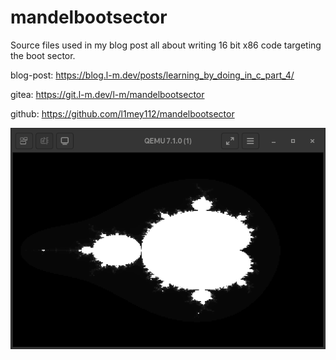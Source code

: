 # mandelbootsector

Source files used in my blog post all about writing 16 bit x86 code targeting the boot sector.

blog-post: https://blog.l-m.dev/posts/learning_by_doing_in_c_part_4/

gitea:     https://git.l-m.dev/l-m/mandelbootsector

github:    https://github.com/l1mey112/mandelbootsector

![](/renders/black-1.png)